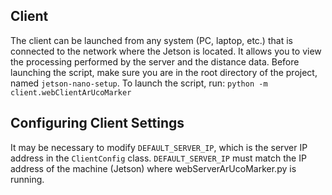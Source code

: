## Client
The client can be launched from any system (PC, laptop, etc.) that is connected to the network where the Jetson is located. It allows you to view the processing performed by the server and the distance data.
Before launching the script, make sure you are in the root directory of the project, named `jetson-nano-setup`. To launch the script, run: `python -m client.webClientArUcoMarker`

## Configuring Client Settings
It may be necessary to modify `DEFAULT_SERVER_IP`, which is the server IP address in the `ClientConfig` class. `DEFAULT_SERVER_IP` must match the IP address of the machine (Jetson) where webServerArUcoMarker.py is running.
